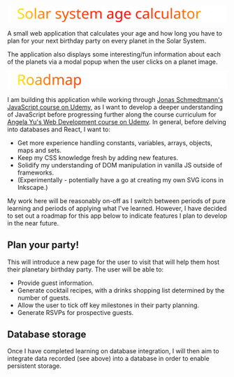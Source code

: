 ![Solar System Age Calculator](public/assets/repo_title.svg)

A small web application that calculates your age and how long you have to plan for your next birthday party on every planet in the Solar System.

The application also displays some interesting/fun information about each of the planets via a modal popup when the user clicks on a planet image.

![Roadmap](public/assets/roadmap.svg)

I am building this application while working through [Jonas Schmedtmann's JavaScript course on Udemy](https://www.udemy.com/course/the-complete-javascript-course/), as I want to develop a deeper understanding of JavaScript before progressing further along the course curriculum for [Angela Yu's Web Development course on Udemy](https://www.udemy.com/course/the-complete-web-development-bootcamp/learn/lecture/38892394?start=1#overview). In general, before delving into databases and React, I want to:

* Get more experience handling constants, variables, arrays, objects, maps and sets.
* Keep my CSS knowledge fresh by adding new features.
* Solidify my understanding of DOM manipulation in vanilla JS outside of frameworks.
* (Experimentally - potentially have a go at creating my own SVG icons in Inkscape.)

My work here will be reasonably on-off as I switch between periods of pure learning and periods of applying what I've learned. However, I have decided to set out a roadmap for this app below to indicate features I plan to develop in the near future.

## Plan your party!
This will introduce a new page for the user to visit that will help them host their planetary birthday party. The user will be able to: 
* Provide guest information.
* Generate cocktail recipes, with a drinks shopping list determined by the number of guests.
* Allow the user to tick off key milestones in their party planning.
* Generate RSVPs for prospective guests.

## Database storage
Once I have completed learning on database integration, I will then aim to integrate data recorded (see above) into a database in order to enable persistent storage.
